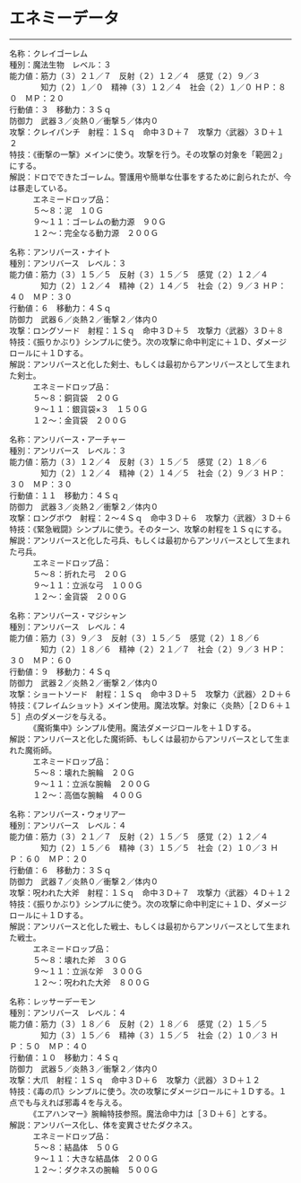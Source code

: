 # エネミーデータ

---

名称：クレイゴーレム  
種別：魔法生物　レベル：３  
能力値：筋力（３）２１／７　反射（２）１２／４　感覚（２）９／３  
　　　　知力（２）１／０　精神（３）１２／４　社会（２）１／０
ＨＰ：８０　ＭＰ：２０  
行動値：３　移動力：３Ｓｑ  
防御力　武器３／炎熱０／衝撃５／体内０  
攻撃：クレイパンチ　射程：１Ｓｑ　命中３Ｄ＋７　攻撃力〈武器〉３Ｄ＋１２  
特技：《衝撃の一撃》メインに使う。攻撃を行う。その攻撃の対象を「範囲２」にする。  
解説：ドロでできたゴーレム。警護用や簡単な仕事をするために創られたが、今は暴走している。  
　　　エネミードロップ品：  
　　　５～８：泥　１０Ｇ  
　　　９～１１：ゴーレムの動力源　９０Ｇ  
　　　１２～：完全なる動力源　２００Ｇ  

名称：アンリバース・ナイト  
種別：アンリバース　レベル：３  
能力値：筋力（３）１５／５　反射（３）１５／５　感覚（２）１２／４  
　　　　知力（２）１２／４　精神（２）１４／５　社会（２）９／３
ＨＰ：４０　ＭＰ：３０  
行動値：６　移動力：４Ｓｑ  
防御力　武器６／炎熱２／衝撃２／体内０  
攻撃：ロングソード　射程：１Ｓｑ　命中３Ｄ＋５　攻撃力〈武器〉３Ｄ＋８  
特技：《振りかぶり》シンプルに使う。次の攻撃に命中判定に＋１Ｄ、ダメージロールに＋１Ｄする。    
解説：アンリバースと化した剣士、もしくは最初からアンリバースとして生まれた剣士。  
　　　エネミードロップ品：  
　　　５～８：銅貨袋　２０Ｇ  
　　　９～１１：銀貨袋×３　１５０Ｇ  
　　　１２～：金貨袋　２００Ｇ  

名称：アンリバース・アーチャー  
種別：アンリバース　レベル：３  
能力値：筋力（３）１２／４　反射（３）１５／５　感覚（２）１８／６  
　　　　知力（２）１２／４　精神（２）１４／５　社会（２）９／３
ＨＰ：３０　ＭＰ：３０  
行動値：１１　移動力：４Ｓｑ  
防御力　武器３／炎熱２／衝撃２／体内０  
攻撃：ロングボウ　射程：２～４Ｓｑ　命中３Ｄ＋６　攻撃力〈武器〉３Ｄ＋６    
特技：《緊急戦闘》シンプルに使う。そのターン、攻撃の射程を１Ｓｑにする。  
解説：アンリバースと化した弓兵、もしくは最初からアンリバースとして生まれた弓兵。  
　　　エネミードロップ品：  
　　　５～８：折れた弓　２０Ｇ  
　　　９～１１：立派な弓　１００Ｇ  
　　　１２～：金貨袋　２００Ｇ  

名称：アンリバース・マジシャン  
種別：アンリバース　レベル：４  
能力値：筋力（３）９／３　反射（３）１５／５　感覚（２）１８／６  
　　　　知力（２）１８／６　精神（２）２１／７　社会（２）９／３
ＨＰ：３０　ＭＰ：６０  
行動値：９　移動力：４Ｓｑ  
防御力　武器２／炎熱２／衝撃２／体内０  
攻撃：ショートソード　射程：１Ｓｑ　命中３Ｄ＋５　攻撃力〈武器〉２Ｄ＋６  
特技：《フレイムショット》メイン使用。魔法攻撃。対象に〈炎熱〉［２Ｄ６＋１５］点のダメージを与える。    
　　　《魔術集中》シンプル使用。魔法ダメージロールを＋１Ｄする。  
解説：アンリバースと化した魔術師、もしくは最初からアンリバースとして生まれた魔術師。  
　　　エネミードロップ品：  
　　　５～８：壊れた腕輪　２０Ｇ  
　　　９～１１：立派な腕輪　２００Ｇ  
　　　１２～：高価な腕輪　４００Ｇ  

名称：アンリバース・ウォリアー  
種別：アンリバース　レベル：４  
能力値：筋力（３）２１／７　反射（２）１５／５　感覚（２）１２／４  
　　　　知力（２）１５／６　精神（３）１５／５　社会（２）１０／３
ＨＰ：６０　ＭＰ：２０  
行動値：６　移動力：３Ｓｑ  
防御力　武器７／炎熱０／衝撃２／体内０  
攻撃：呪われた大斧　射程：１Ｓｑ　命中３Ｄ＋７　攻撃力〈武器〉４Ｄ＋１２  
特技：《振りかぶり》シンプルに使う。次の攻撃に命中判定に＋１Ｄ、ダメージロールに＋１Ｄする。    
解説：アンリバースと化した戦士、もしくは最初からアンリバースとして生まれた戦士。  
　　　エネミードロップ品：  
　　　５～８：壊れた斧　３０Ｇ  
　　　９～１１：立派な斧　３００Ｇ  
　　　１２～：呪われた大斧　８００Ｇ  

名称：レッサーデーモン  
種別：アンリバース　レベル：４  
能力値：筋力（３）１８／６　反射（２）１８／６　感覚（２）１５／５  
　　　　知力（３）１５／６　精神（３）１５／５　社会（２）１０／３
ＨＰ：５０　ＭＰ：４０  
行動値：１０　移動力：４Ｓｑ  
防御力　武器５／炎熱３／衝撃２／体内０  
攻撃：大爪　射程：１Ｓｑ　命中３Ｄ＋６　攻撃力〈武器〉３Ｄ＋１２  
特技：《毒の爪》シンプルに使う。次の攻撃にダメージロールに＋１Ｄする。１点でも与えれば邪毒４を与える。  
　　　《エアハンマー》腕輪特技参照。魔法命中力は［３Ｄ＋６］とする。    
解説：アンリバース化し、体を変異させたダクネス。  
　　　エネミードロップ品：  
　　　５～８：結晶体　５０Ｇ  
　　　９～１１：大きな結晶体　２００Ｇ  
　　　１２～：ダクネスの腕輪　５００Ｇ  
